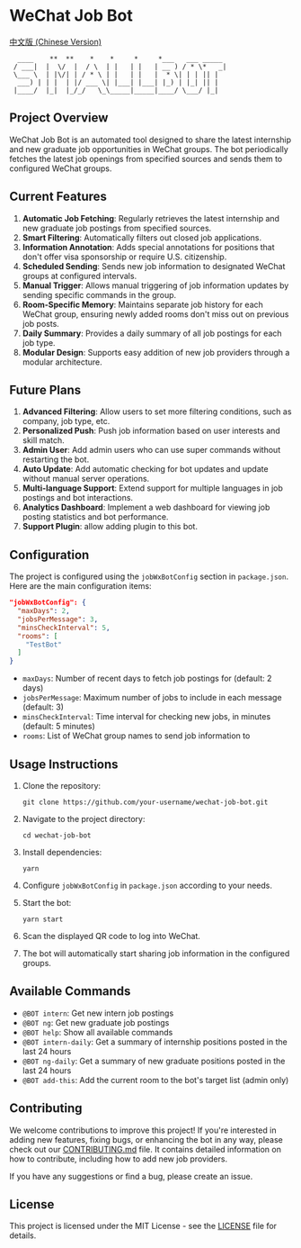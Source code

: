 # WeChat Job Bot

[中文版 (Chinese Version)](./README.zh-CN.md)

```
  ____    **  **    *    *     *     *___   ___ _____
 / ___|  |  \/  |  / \  | |   | |   | __ ) / * \*   _|
 \___ \  | |\/| | / * \ | |   | |   |  * \| | | || |
  ___) | | |  | |/ ___ \| |___| |___| |_) | |_| || |
 |____/  |_|  |_/_/   \_\_____|_____|____/ \___/ |_|
```

## Project Overview

WeChat Job Bot is an automated tool designed to share the latest internship and new graduate job opportunities in WeChat groups. The bot periodically fetches the latest job openings from specified sources and sends them to configured WeChat groups.

## Current Features

1. **Automatic Job Fetching**: Regularly retrieves the latest internship and new graduate job postings from specified sources.
2. **Smart Filtering**: Automatically filters out closed job applications.
3. **Information Annotation**: Adds special annotations for positions that don't offer visa sponsorship or require U.S. citizenship.
4. **Scheduled Sending**: Sends new job information to designated WeChat groups at configured intervals.
5. **Manual Trigger**: Allows manual triggering of job information updates by sending specific commands in the group.
6. **Room-Specific Memory**: Maintains separate job history for each WeChat group, ensuring newly added rooms don't miss out on previous job posts.
7. **Daily Summary**: Provides a daily summary of all job postings for each job type.
8. **Modular Design**: Supports easy addition of new job providers through a modular architecture.

## Future Plans

1. **Advanced Filtering**: Allow users to set more filtering conditions, such as company, job type, etc.
2. **Personalized Push**: Push job information based on user interests and skill match.
3. **Admin User**: Add admin users who can use super commands without restarting the bot.
4. **Auto Update**: Add automatic checking for bot updates and update without manual server operations.
5. **Multi-language Support**: Extend support for multiple languages in job postings and bot interactions.
6. **Analytics Dashboard**: Implement a web dashboard for viewing job posting statistics and bot performance.
7. **Support Plugin**: allow adding plugin to this bot.

## Configuration

The project is configured using the `jobWxBotConfig` section in `package.json`. Here are the main configuration items:

```json
"jobWxBotConfig": {
  "maxDays": 2,
  "jobsPerMessage": 3,
  "minsCheckInterval": 5,
  "rooms": [
    "TestBot"
  ]
}
```

- `maxDays`: Number of recent days to fetch job postings for (default: 2 days)
- `jobsPerMessage`: Maximum number of jobs to include in each message (default: 3)
- `minsCheckInterval`: Time interval for checking new jobs, in minutes (default: 5 minutes)
- `rooms`: List of WeChat group names to send job information to

## Usage Instructions

1. Clone the repository:

   ```
   git clone https://github.com/your-username/wechat-job-bot.git
   ```

2. Navigate to the project directory:

   ```
   cd wechat-job-bot
   ```

3. Install dependencies:

   ```
   yarn
   ```

4. Configure `jobWxBotConfig` in `package.json` according to your needs.

5. Start the bot:

   ```
   yarn start
   ```

6. Scan the displayed QR code to log into WeChat.

7. The bot will automatically start sharing job information in the configured groups.

## Available Commands

- `@BOT intern`: Get new intern job postings
- `@BOT ng`: Get new graduate job postings
- `@BOT help`: Show all available commands
- `@BOT intern-daily`: Get a summary of internship positions posted in the last 24 hours
- `@BOT ng-daily`: Get a summary of new graduate positions posted in the last 24 hours
- `@BOT add-this`: Add the current room to the bot's target list (admin only)

## Contributing

We welcome contributions to improve this project! If you're interested in adding new features, fixing bugs, or enhancing the bot in any way, please check out our [CONTRIBUTING.md](CONTRIBUTING.md) file. It contains detailed information on how to contribute, including how to add new job providers.

If you have any suggestions or find a bug, please create an issue.

## License

This project is licensed under the MIT License - see the [LICENSE](./LICENSE) file for details.

